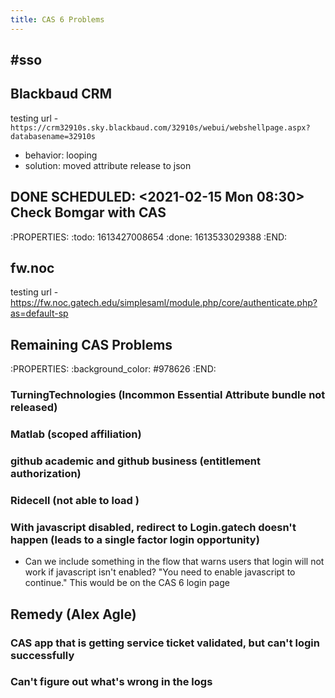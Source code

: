 ```yaml
---
title: CAS 6 Problems
---
```


## #sso 

## Blackbaud CRM
testing url - 
` https://crm32910s.sky.blackbaud.com/32910s/webui/webshellpage.aspx?databasename=32910s `
- behavior: looping
- solution: moved attribute release to json
## DONE SCHEDULED: <2021-02-15 Mon 08:30> Check Bomgar with CAS
:PROPERTIES:
:todo: 1613427008654
:done: 1613533029388
:END:
## fw.noc
testing url -
https://fw.noc.gatech.edu/simplesaml/module.php/core/authenticate.php?as=default-sp
## Remaining CAS Problems
:PROPERTIES:
:background_color: #978626
:END:
### TurningTechnologies (Incommon Essential Attribute bundle not released)
### Matlab (scoped affiliation)
### github academic and github business (entitlement authorization)
### Ridecell (not able to load )
### With javascript disabled, redirect to Login.gatech doesn't happen (leads to a single factor login opportunity)
  - Can we include something in the flow that warns users that login will not work if javascript isn't enabled? "You need to enable javascript to continue."  This would be on the CAS 6 login page
## Remedy (Alex Agle)
### CAS app that is getting service ticket validated, but can't login successfully
### Can't figure out what's wrong in the logs
